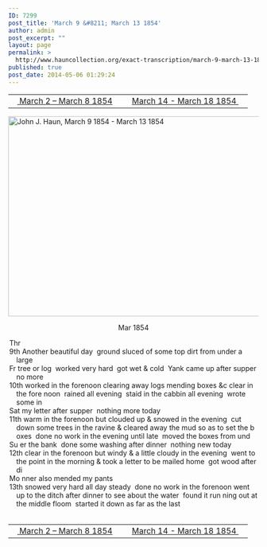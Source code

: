 ```yaml
---
ID: 7299
post_title: 'March 9 &#8211; March 13 1854'
author: admin
post_excerpt: ""
layout: page
permalink: >
  http://www.hauncollection.org/exact-transcription/march-9-march-13-1854/
published: true
post_date: 2014-05-06 01:29:24
---
```

<table style="width: 100%;" align="center">
<tbody>
<tr>
<td width="50%"><a href="http://www.hauncollection.org/version-2/version-ii-series-i/march-2-march-8-1854/"><img src="https://lh3.googleusercontent.com/-EFJpxxNiPNw/VqgtWBCZrMI/AAAAAAAAAFU/WfY4lPFWWkg/s800-Ic42/Soeb-Plain-Arrows-8-10px.png" alt="" width="10" height="10" /> March 2 – March 8 1854</a></td>
<td style="text-align: right;"><a href="http://www.hauncollection.org/version-2/version-ii-series-i/march-14-march-18-1854/"> March 14 - March 18 1854 <img src="https://lh3.googleusercontent.com/-67k0cYlpXHw/VqgtWKz1MXI/AAAAAAAAAFU/k9PW_Piyurk/s800-Ic42/Soeb-Plain-Arrows-5-10px.png" alt="" width="10" height="10" /></a></td>
</tr>
</tbody>
</table>
<a href="http://www.hauncollection.org/wp-content/uploads/John Haun/JJH_015_March 9 1854 - March 13 1854.JPG" target="_blank" rel="noopener"><img class="alignnone wp-image-2245 size-large" src="http://www.hauncollection.org/wp-content/uploads/John Haun/JJH_015_March 9 1854 - March 13 1854-1024x682.jpg" alt="John J. Haun, March 9 1854 - March 13 1854" width="604" height="402" /></a>
<p style="text-align: center;">Mar 1854</p>

<div style="text-indent: -1em; padding-left: 16px;">Thr</div>
<div style="text-indent: -1em; padding-left: 16px;">9th Another beautiful day  ground sluced of some top dirt from under a large</div>
<div style="text-indent: -1em; padding-left: 16px;">Fr tree or log  worked very hard  got wet &amp; cold  Yank came up after supper no more</div>
<div style="text-indent: -1em; padding-left: 16px;">10th worked in the forenoon clearing away logs mending boxes &amp;c clear in the fore
noon  rained all evening  staid in the cabbin all evening  wrote some in</div>
<div style="text-indent: -1em; padding-left: 16px;">Sat my letter after supper  nothing more today</div>
<div style="text-indent: -1em; padding-left: 16px;">11th warm in the forenoon but clouded up &amp; snowed in the evening  cut
down some trees in the ravine &amp; cleared away the mud so as to set the b
oxes  done no work in the evening until late  moved the boxes from und</div>
<div style="text-indent: -1em; padding-left: 16px;">Su er the bank  done some washing after dinner  nothing new today</div>
<div style="text-indent: -1em; padding-left: 16px;">12th clear in the forenoon but windy &amp; a little cloudy in the evening  went to the
point in the morning &amp; took a letter to be mailed home  got wood after di</div>
<div style="text-indent: -1em; padding-left: 16px;">Mo nner also mended my pants</div>
<div style="text-indent: -1em; padding-left: 16px;">13th snowed very hard all day steady  done no work in the forenoon
went up to the ditch after dinner to see about the water  found it run
ning out at the middle floom  started it down as far as the last</div>
&nbsp;
<table style="width: 100%;" align="center">
<tbody>
<tr>
<td width="50%"><a href="http://www.hauncollection.org/version-2/version-ii-series-i/march-2-march-8-1854/"><img src="https://lh3.googleusercontent.com/-EFJpxxNiPNw/VqgtWBCZrMI/AAAAAAAAAFU/WfY4lPFWWkg/s800-Ic42/Soeb-Plain-Arrows-8-10px.png" alt="" width="10" height="10" /> March 2 – March 8 1854</a></td>
<td style="text-align: right;"><a href="http://www.hauncollection.org/version-2/version-ii-series-i/march-14-march-18-1854/"> March 14 - March 18 1854 <img src="https://lh3.googleusercontent.com/-67k0cYlpXHw/VqgtWKz1MXI/AAAAAAAAAFU/k9PW_Piyurk/s800-Ic42/Soeb-Plain-Arrows-5-10px.png" alt="" width="10" height="10" /></a></td>
</tr>
</tbody>
</table>